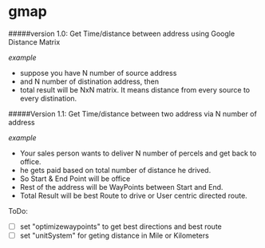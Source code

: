 gmap
====

#####version 1.0: Get Time/distance between address using Google Distance Matrix

*example*
* suppose you have N number of source address
* and N number of distination address, then
* total result will be NxN matrix. It means distance from every source to every distination. 


#####Version 1.1: Get Time/distance between two address via N number of address

*example* 
* Your sales person wants to deliver N number of percels and get back to office.
* he gets paid based on total number of distance he drived. 
* So Start & End Point will be office
* Rest of the address will be WayPoints between Start and End. 
* Total Result will be best Route to drive or User centric directed route. 



ToDo:
- [ ] set "optimizewaypoints" to get best directions and best route
- [ ] set "unitSystem" for geting distance in Mile or Kilometers